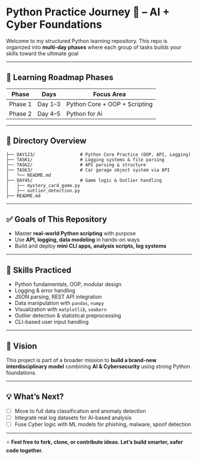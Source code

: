 ﻿# Python Practice Journey 🚀 – AI + Cyber Foundations

Welcome to my structured Python learning repository. This repo is organized into **multi-day phases** where each group of tasks builds your skills toward the ultimate goal

---

## 📅 Learning Roadmap Phases

| Phase    | Days      | Focus Area                          |
|----------|-----------|--------------------------------------|
| Phase 1  | Day 1–3    | Python Core + OOP + Scripting        |
| Phase 2  | Day 4–5    | Python for Ai                        |

---

## 📁 Directory Overview

```text
├── DAY123/                 # Python Core Practice (OOP, API, Logging)
├── TASK1/                  # Logging systems & file parsing
├── TASK2/                  # API parsing & structure
├── TASK3/                  # Car garage object system via API
│   └── README.md
├── DAY45/                  # Game logic & Outlier handling
│   ├── mystery_card_game.py
│   ├── outlier_detection.py
├── README.md
```


---

## ✅ Goals of This Repository

- Master **real-world Python scripting** with purpose  
- Use **API, logging, data modeling** in hands-on ways  
- Build and deploy **mini CLI apps, analysis scripts, log systems**

---

## 📌 Skills Practiced

- Python fundamentals, OOP, modular design  
- Logging & error handling  
- JSON parsing, REST API integration  
- Data manipulation with `pandas`, `numpy`  
- Visualization with `matplotlib`, `seaborn`  
- Outlier detection & statistical preprocessing  
- CLI-based user input handling  

---

## 🧠 Vision

This project is part of a broader mission to **build a brand-new interdisciplinary model** combining **AI & Cybersecurity** using strong Python foundations.

---

## 💡 What’s Next?

- [ ] Move to full data classification and anomaly detection  
- [ ] Integrate real log datasets for AI-based analysis  
- [ ] Fuse Cyber logic with ML models for phishing, malware, spoof detection  

---

⭐ **Feel free to fork, clone, or contribute ideas. Let’s build smarter, safer code together.**
